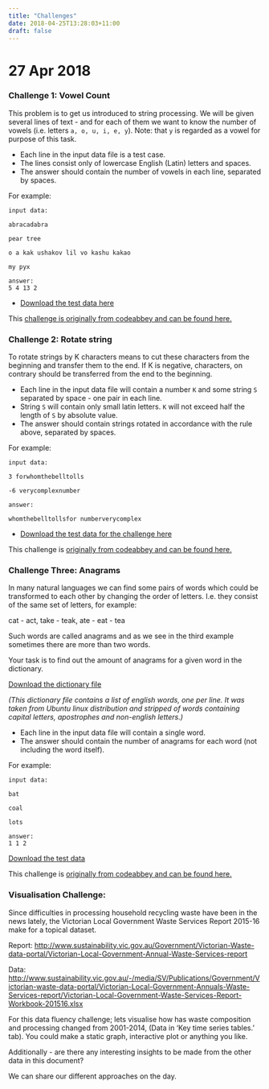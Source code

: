 ```yaml
---
title: "Challenges"
date: 2018-04-25T13:28:03+11:00
draft: false
---
```

# 27 Apr 2018

### Challenge 1: Vowel Count

This problem is to get us introduced to string processing. We will be given several lines of text - and for each of them we want to know the number of vowels (i.e. letters `a, o, u, i, e, y`). Note: that `y` is regarded as a vowel for purpose of this task.

* Each line in the input data file is a test case.
* The lines consist only of lowercase English (Latin) letters and spaces.
* The answer should contain the number of vowels in each line, separated by spaces.

For example:

```
input data:

abracadabra

pear tree

o a kak ushakov lil vo kashu kakao

my pyx

answer:
5 4 13 2

```

* [Download the test data here](april_27_challenge_one_test_data.txt)

This [challenge is originally from codeabbey and can be found here.](http://www.codeabbey.com/index/task_view/vowel-count)

### Challenge 2: Rotate string

To rotate strings by K characters means to cut these characters from the beginning and transfer them to the end. If K is negative, characters, on contrary should be transferred from the end to the beginning.

* Each line in the input data file will contain a number `K` and some string `S` separated by space - one pair in each line.
* String `S` will contain only small latin letters. `K` will not exceed half the length of `S` by absolute value.
* The answer should contain strings rotated in accordance with the rule above, separated by spaces. 

For example:

```
input data:

3 forwhomthebelltolls

-6 verycomplexnumber

answer:

whomthebelltollsfor numberverycomplex

```

* [Download the test data for the challenge here](april_27_challenge_two_test_data.txt)

This challenge is [originally from codeabbey and can be found here.](http://www.codeabbey.com/index/task_view/rotate-string)

### Challenge Three: Anagrams

In many natural languages we can find some pairs of words which could be transformed to each other by changing the order of letters. I.e. they consist of the same set of letters, for example:

cat - act, take - teak, ate - eat - tea

Such words are called anagrams and as we see in the third example sometimes there are more than two words.

Your task is to find out the amount of anagrams for a given word in the dictionary.

[Download the dictionary file](april_27_dictionary.txt)

*(This dictionary file contains a list of english words, one per line. It was taken from Ubuntu linux distribution and stripped of words containing capital letters, apostrophes and non-english letters.)*

* Each line in the input data file will contain a single word.
* The answer should contain the number of anagrams for each word (not including the word itself).

For example:

```
input data:

bat

coal

lots

answer:
1 1 2

```

[Download the test data](april_27_challenge_three_test_data.txt)

This challenge is [originally from codeabbey and can be found here.](http://www.codeabbey.com/index/task_view/anagrams)


### Visualisation Challenge:

Since difficulties in processing household recycling waste have been in the news lately, the Victorian Local Government Waste Services Report 2015-16 make for a topical dataset.

Report: http://www.sustainability.vic.gov.au/Government/Victorian-Waste-data-portal/Victorian-Local-Government-Annual-Waste-Services-report

Data: http://www.sustainability.vic.gov.au/-/media/SV/Publications/Government/Victorian-waste-data-portal/Victorian-Local-Government-Annuals-Waste-Services-report/Victorian-Local-Government-Waste-Services-Report-Workbook-201516.xlsx

For this data fluency challenge; lets visualise how has waste composition and processing changed from 2001-2014, (Data in ‘Key time series tables.’ tab). You could make a static graph, interactive plot or anything you like. 

Additionally - are there any interesting insights to be made from the other data in this document?

We can share our different approaches on the day.
